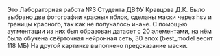 Это Лабораторная работа №3 Студента ДВФУ Кравцова Д.К.
Было выбрано две фотографии красных яблок, сделаны маски через hsv и границы красного, так как не получалось иначе.
С помощью аугментации из них был образован датасет с 20 элементами, на нём была обучена свёрточная нейронная сеть, 30 эпох (best_model весит 118 МБ)
На другой картинке выполнено предсказание маски.
